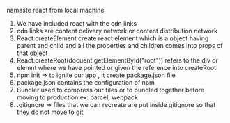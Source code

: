 namaste react from local machine

1.  We have included react with the cdn links
2.  cdn links are content delivery network or content distribution network
3.  React.createElement create react element which is a object having parent and child and all the properties and children comes into props of that object
4.  React.createRoot(docuent.getElementById("root")) refers to the div or elemnt where we have pointed or given the reference into createRoot
5.  npm init => to ignite our app , it create package.json file
6.  package.json contains the configuration of npm
7.  Bundler used to compress our files or to bundled together before moving to production ex: parcel, webpack
8.  .gitignore => files that we can recreate are put inside gitignore so that they do not move to git
